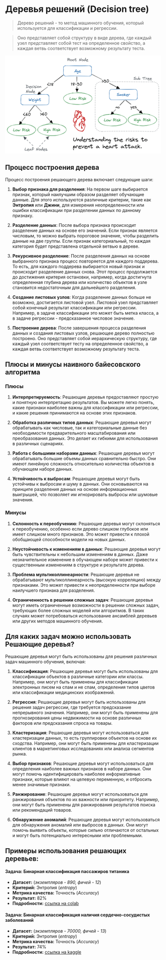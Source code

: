 # Деревья решений (Decision tree)

> Дерево решений - то метод машинного обучения, который используется 
для классификации и регрессии.

> Оно представляет собой структуру в виде дерева, где каждый узел 
представляет собой тест на определенное свойство, а каждая ветвь соответствует возможному результату теста.  

![Screen Shot](img/DT_image.png)

##  Процесс построения дерева

Процесс построения решающего дерева включает следующие шаги: 
 
1. **Выбор признака для разделения**: На первом шаге выбирается признак, 
который наилучшим образом разделяет обучающие данные. 
Для этого используются различные критерии, такие как **Энтропия** или **Джини**, 
для измерения неопределенности или ошибки классификации при разделении данных по данному признаку. 

2. **Разделение данных**: После выбора признака происходит разделение данных 
на основе его значений. Если признак является числовым, то можно выбрать 
пороговое значение, чтобы разделить данные на две группы. Если признак категориальный, 
то каждая категория будет представлена отдельной ветвью в дереве. 
 
3. **Рекурсивное разделение**: После разделения данных на основе выбранного признака процесс повторяется для каждого поддерева. То есть, для каждого поддерева выбирается новый признак и происходит разделение данных снова. Этот процесс продолжается до достижения критерия остановки, например, когда достигнута определенная глубина дерева или количество объектов в узле становится недостаточным для дальнейшего разделения. 
 
4. **Создание листовых узлов**: Когда разделение данных больше не возможно, 
достигается листовой узел. Листовой узел представляет собой конечный результат классификации 
или регрессии. Например, в задаче классификации это может быть метка класса, 
а в задаче регрессии - предсказанное числовое значение. 
 
5. **Построение дерева**: После завершения процесса разделения данных и создания листовых узлов, 
решающее дерево полностью построено. Оно представляет собой иерархическую структуру, 
где каждый узел соответствует тесту на определенное свойство, а каждая ветвь соответствует возможному результату теста. 

## Плюсы и минусы наивного байесовского алгоритма

### Плюсы

1. **Интерпретируемость**: 
Решающие деревья предоставляют простую и понятную интерпретацию результатов. 
Вы можете легко понять, какие признаки наиболее важны для классификации или регрессии, 
и какие решения принимаются на основе этих признаков. 
 
2. **Обработка различных типов данных**: Решающие деревья могут обрабатывать как числовые, 
так и категориальные данные без необходимости предварительного масштабирования или преобразования данных. 
Это делает их гибкими для использования в различных сценариях. 
 
3. **Работа с большими наборами данных**: Решающие деревья могут обрабатывать большие объемы данных 
сравнительно быстро. Они имеют линейную сложность относительно количества объектов в обучающем наборе данных. 
 
4. **Устойчивость к выбросам**: Решающие деревья могут быть устойчивы к выбросам и шуму в данных. 
Они основываются на принципе разделения данных на основе информационных выигрышей, 
что позволяет им игнорировать выбросы или шумовые значения. 

### Минусы  

1. **Склонность к переобучению**: Решающие деревья могут склоняться к переобучению, 
особенно если дерево слишком глубокое или имеет слишком много признаков. 
Это может привести к плохой обобщающей способности модели на новых данных. 
 
2. **Неустойчивость к изменениям в данных**: Решающие деревья могут быть чувствительны 
к небольшим изменениям в данных. Даже незначительное изменение в обучающем наборе 
может привести к существенным изменениям в структуре и результате дерева. 
 
3. **Проблема мультиколлинеарности**: Решающие деревья не обрабатывают мультиколлинеарность 
(высокую корреляцию) между признаками. Это может привести к неопределенности при выборе 
наилучшего признака для разделения. 
 
4. **Ограниченность в решении сложных задач**: Решающие деревья могут иметь ограниченные возможности 
в решении сложных задач, требующих более сложных моделей или алгоритмов. В таких случаях 
может потребоваться использование ансамблей деревьев или других методов машинного обучения. 

## Для каких задач можно использовать Решающие деревья?

Решающие деревья могут быть использованы для решения различных задач машинного обучения, включая: 
 
1. **Классификация**: Решающие деревья могут быть использованы для классификации объектов в различные 
категории или классы. Например, они могут быть применены для классификации электронных писем 
на спам и не спам, определения типов цветов или классификации медицинских изображений. 
 
2. **Регрессия**: Решающие деревья могут быть использованы для решения задач регрессии, 
где требуется предсказание непрерывного значения. Например, они могут быть применены 
для прогнозирования цены недвижимости на основе различных факторов или предсказания спроса на товары. 
 
3. **Кластеризация**: Решающие деревья могут использоваться для кластеризации данных, 
то есть группировки объектов на основе их сходства. Например, они могут быть применены 
для кластеризации клиентов в маркетинговых исследованиях или анализа сегментов рынка. 
 
4. **Выбор признаков**: Решающие деревья могут использоваться для определения наиболее важных признаков 
в наборе данных. Они могут помочь идентифицировать наиболее информативные признаки, которые влияют 
на целевую переменную, и отбросить менее значимые признаки. 
 
5. **Ранжирование**: Решающие деревья могут использоваться для ранжирования объектов по их важности 
или приоритету. Например, они могут быть применены для ранжирования результатов поиска 
или рекомендаций товаров. 
 
6. **Обнаружение аномалий**: Решающие деревья могут использоваться для обнаружения аномалий или 
выбросов в данных. Они могут помочь выявить объекты, которые сильно отличаются от остальных 
и могут быть потенциально интересными или проблемными. 

## Примеры использования решающих деревьев:

#### Задача: Бинарная классификация пассажиров титаника

- **Датасет:** (*экземпляров - 890, фичей - 12*)   
- **Критерий:** Энтропия (*entropy*)   
- **Метрика качества:** Точность (*Accuracy*)  
- **Результат:** 82%
- **Подробности:** [ссылка на colab](https://colab.research.google.com/drive/1xRn9VqxWtcw7tF1nASlpNiAYBk39K8xd?usp=sharing)

#### Задача: Бинарная классификация наличия сердечно-сосудистых заболеваний

- **Датасет:** (*экземпляров - 70000, фичей - 13*)   
- **Критерий:** Энтропия (*entropy*)   
- **Метрика качества:** Точность (*Accuracy*)  
- **Результат:** 74%
- **Подробности:** [ссылка на kaggle](https://www.kaggle.com/xandrfrost/binary-classificator-random-forest/edit)